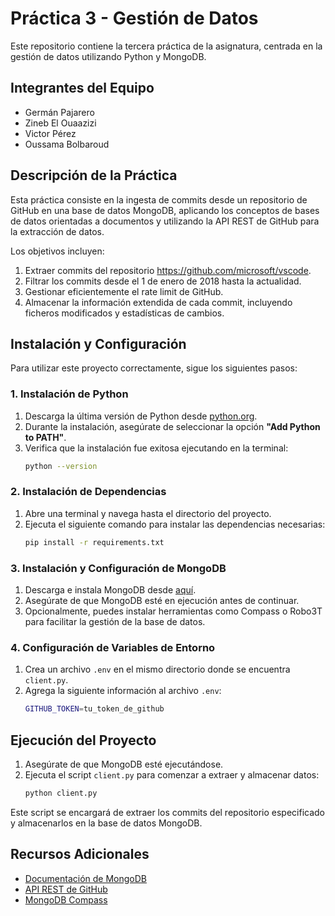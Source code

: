 # Práctica 3 - Gestión de Datos

Este repositorio contiene la tercera práctica de la asignatura, centrada en la gestión de datos utilizando Python y MongoDB.

## Integrantes del Equipo

- Germán Pajarero
- Zineb El Ouaazizi
- Victor Pérez
- Oussama Bolbaroud

## Descripción de la Práctica

Esta práctica consiste en la ingesta de commits desde un repositorio de GitHub en una base de datos MongoDB, aplicando los conceptos de bases de datos orientadas a documentos y utilizando la API REST de GitHub para la extracción de datos.

Los objetivos incluyen:
1. Extraer commits del repositorio https://github.com/microsoft/vscode.
2. Filtrar los commits desde el 1 de enero de 2018 hasta la actualidad.
3. Gestionar eficientemente el rate limit de GitHub.
4. Almacenar la información extendida de cada commit, incluyendo ficheros modificados y estadísticas de cambios.

## Instalación y Configuración

Para utilizar este proyecto correctamente, sigue los siguientes pasos:

### 1. Instalación de Python

1. Descarga la última versión de Python desde [python.org](https://www.python.org/downloads/).
2. Durante la instalación, asegúrate de seleccionar la opción **"Add Python to PATH"**.
3. Verifica que la instalación fue exitosa ejecutando en la terminal:
   ```sh
   python --version
   ```

### 2. Instalación de Dependencias

1. Abre una terminal y navega hasta el directorio del proyecto.
2. Ejecuta el siguiente comando para instalar las dependencias necesarias:
   ```sh
   pip install -r requirements.txt
   ```

### 3. Instalación y Configuración de MongoDB

1. Descarga e instala MongoDB desde [aquí](https://www.mongodb.com/try/download/community).
2. Asegúrate de que MongoDB esté en ejecución antes de continuar.
3. Opcionalmente, puedes instalar herramientas como Compass o Robo3T para facilitar la gestión de la base de datos.

### 4. Configuración de Variables de Entorno

1. Crea un archivo `.env` en el mismo directorio donde se encuentra `client.py`.
2. Agrega la siguiente información al archivo `.env`:
   ```sh
   GITHUB_TOKEN=tu_token_de_github
   ```

## Ejecución del Proyecto

1. Asegúrate de que MongoDB esté ejecutándose.
2. Ejecuta el script `client.py` para comenzar a extraer y almacenar datos:
   ```sh
   python client.py
   ```

Este script se encargará de extraer los commits del repositorio especificado y almacenarlos en la base de datos MongoDB.

## Recursos Adicionales

- [Documentación de MongoDB](https://docs.mongodb.com/manual/)
- [API REST de GitHub](https://docs.github.com/en/rest/commits/commits#get-a-commit)
- [MongoDB Compass](https://www.mongodb.com/try/download/compass)
